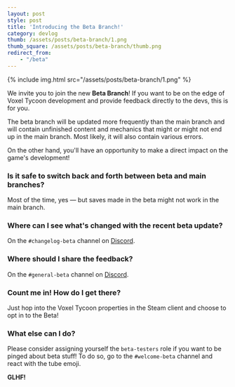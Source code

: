 ```yaml
---
layout: post
style: post
title: 'Introducing the Beta Branch!'
category: devlog
thumb: /assets/posts/beta-branch/1.png
thumb_square: /assets/posts/beta-branch/thumb.png
redirect_from:
    - "/beta"
---
```


{% include img.html src="/assets/posts/beta-branch/1.png" %}

We invite you to join the new **Beta Branch**! If you want to be on the edge of Voxel Tycoon development and provide feedback directly to the devs, this is for you.

The beta branch will be updated more frequently than the main branch and will contain unfinished content and mechanics that might or might not end up in the main branch. Most likely, it will also contain various errors.

On the other hand, you'll have an opportunity to make a direct impact on the game's development!

### Is it safe to switch back and forth between beta and main branches?

Most of the time, yes — but saves made in the beta might not work in the main branch.

### Where can I see what's changed with the recent beta update?

On the `#changelog-beta` channel on [Discord](https://discord.gg/VoxelTycoon).

### Where should I share the feedback?

On the `#general-beta` channel on [Discord](https://discord.gg/VoxelTycoon).

### Count me in! How do I get there?

Just hop into the Voxel Tycoon properties in the Steam client and choose to opt in to the Beta!

### What else can I do?

Please consider assigning yourself the `beta-testers` role if you want to be pinged about beta stuff! To do so, go to the `#welcome-beta` channel and react with the tube emoji.

**GLHF!**
